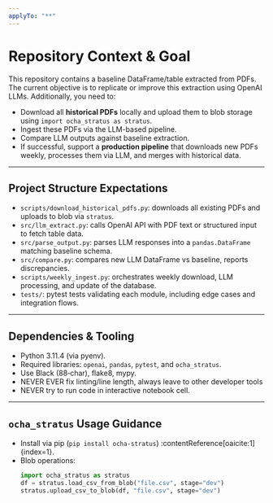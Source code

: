 ```yaml
---
applyTo: "**"
---
```


# Repository Context & Goal
This repository contains a baseline DataFrame/table extracted from PDFs. The current objective is to replicate or improve this extraction using OpenAI LLMs. Additionally, you need to:
- Download all **historical PDFs** locally and upload them to blob storage using `import ocha_stratus as stratus`.
- Ingest these PDFs via the LLM-based pipeline.
- Compare LLM outputs against baseline extraction.
- If successful, support a **production pipeline** that downloads new PDFs weekly, processes them via LLM, and merges with historical data.

---

## Project Structure Expectations
- `scripts/download_historical_pdfs.py`: downloads all existing PDFs and uploads to blob via `stratus`.
- `src/llm_extract.py`: calls OpenAI API with PDF text or structured input to fetch table data.
- `src/parse_output.py`: parses LLM responses into a `pandas.DataFrame` matching baseline schema.
- `src/compare.py`: compares new LLM DataFrame vs baseline, reports discrepancies.
- `scripts/weekly_ingest.py`: orchestrates weekly download, LLM processing, and update of the database.
- `tests/`: pytest tests validating each module, including edge cases and integration flows.

---

## Dependencies & Tooling
- Python 3.11.4 (via pyenv).
- Required libraries: `openai`, `pandas`, `pytest`, and `ocha_stratus`.
- Use Black (88‑char), flake8, mypy.
- NEVER EVER fix linting/line length, always leave to other developer tools
- NEVER try to run code in interactive notebook cell.

---

## `ocha_stratus` Usage Guidance
- Install via pip (`pip install ocha-stratus`) :contentReference[oaicite:1]{index=1}.
- Blob operations:
  ```python
  import ocha_stratus as stratus
  df = stratus.load_csv_from_blob("file.csv", stage="dev")
  stratus.upload_csv_to_blob(df, "file.csv", stage="dev")
